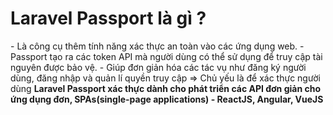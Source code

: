 <h1>Laravel Passport là gì ?</h1>
- Là công cụ thêm tính năng xác thực an toàn vào các ứng dụng web.
- Passport tạo ra các token API mà người dùng có thể sử dụng để truy cập tài nguyên được bảo vệ.
- Giúp đơn giản hóa các tác vụ như đăng ký người dùng, đăng nhập và quản lí quyền truy cập => Chủ yếu là để xác thực người dùng
<b>Laravel Passport xác thực dành cho phát triển các API đơn giản cho ứng dụng đơn, SPAs(single-page applications) - ReactJS, Angular, VueJS